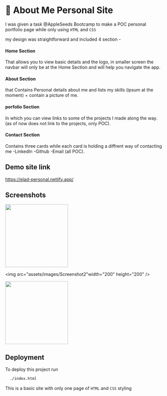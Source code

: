 
# 🚀 About Me Personal Site
I was given a task @AppleSeeds Bootcamp to make a POC personal portfolio page while only using ```HTML``` and ```CSS```

my design was straightforward and included 4 section -


#### Home Section 
That allows you to view basic details and the logo, in smaller screen the navbar will only be at the Home Section and will help you navigate the app.

#### About Section
that Contains Personal details about me and lists my skills (ipsum at the moment) + contain a picture of me.

#### porfolio Section
In which you can view links to some of the projects I made along the way.(as of now does not link to the projects, only POC).

#### Contact Section
Contains three cards while each card is holding a diffrent way of contacting me -LinkedIn -Github -Email (all POC).


## Demo site link

https://elad-personal.netlify.app/


## Screenshots


<img src="assets/images/Screenshot1" width="200" height="200" />

<img src="assets/images/Screenshot2"width="200" height="200" />

<img src="assets/images/Screenshot3" width="200" height="200" />


## Deployment

To deploy this project run

```bash
  ./index.html
```
This is a basic site with only one page of ```HTML``` and ```CSS``` styling

